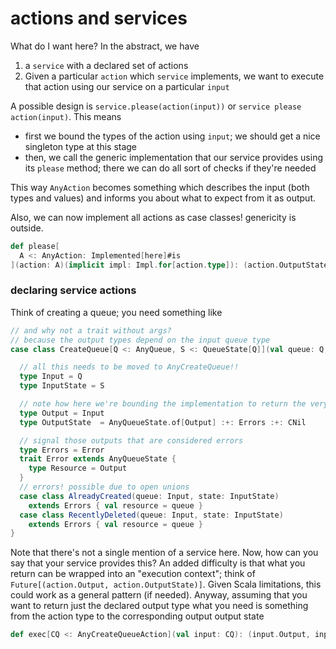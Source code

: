 # actions and services

What do I want here? In the abstract, we have

1. a `service` with a declared set of actions
2. Given a particular `action` which `service` implements, we want to execute that action using our service on a particular `input`

A possible design is `service.please(action(input))` or `service please action(input)`. This means

- first we bound the types of the action using `input`; we should get a nice singleton type at this stage
- then, we call the generic implementation that our service provides using its `please` method; there we can do all sort of checks if they're needed

This way `AnyAction` becomes something which describes the input (both types and values) and informs you about what to expect from it as output.

Also, we can now implement all actions as case classes! genericity is outside.

``` scala
def please[
  A <: AnyAction: Implemented[here]#is
](action: A)(implicit impl: Impl.for[action.type]): (action.OutputState, action.Output) = impl.exec(action)
```

### declaring service actions

Think of creating a queue; you need something like

``` scala
// and why not a trait without args?
// because the output types depend on the input queue type
case class CreateQueue[Q <: AnyQueue, S <: QueueState[Q]](val queue: Q, val state: S) extends AnyCreateQueue {

  // all this needs to be moved to AnyCreateQueue!!
  type Input = Q
  type InputState = S

  // note how here we're bounding the implementation to return the very same queue
  type Output = Input
  type OutputState  = AnyQueueState.of[Output] :+: Errors :+: CNil

  // signal those outputs that are considered errors
  type Errors = Error
  trait Error extends AnyQueueState {
    type Resource = Output
  }
  // errors! possible due to open unions
  case class AlreadyCreated(queue: Input, state: InputState) 
    extends Errors { val resource = queue }
  case class RecentlyDeleted(queue: Input, state: InputState) 
    extends Errors { val resource = queue }
}
```

Note that there's not a single mention of a service here. Now, how can you say that your service provides this? An added difficulty is that what you return can be wrapped into an "execution context"; think of `Future[(action.Output, action.OutputState)]`. Given Scala limitations, this could work as a general pattern (if needed). Anyway, assuming that you want to return just the declared output type what you need is something from the action type to the corresponding output output state

``` scala
def exec[CQ <: AnyCreateQueueAction](val input: CQ): (input.Output, input.OutputState)
```